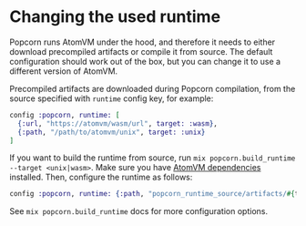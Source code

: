 # Changing the used runtime

Popcorn runs AtomVM under the hood, and therefore it needs to either download
precompiled artifacts or compile it from source.
The default configuration should work out of the box,
but you can change it to use a different version of AtomVM.

Precompiled artifacts are downloaded during Popcorn compilation,
from the source specified with `runtime` config key, for example:

```elixir
config :popcorn, runtime: [
  {:url, "https://atomvm/wasm/url", target: :wasm},
  {:path, "/path/to/atomvm/unix", target: :unix}
]
```

If you want to build the runtime from source, run
`mix popcorn.build_runtime --target <unix|wasm>`.
Make sure you have [AtomVM dependencies](https://github.com/atomvm/atomvm?tab=readme-ov-file#dependencies) installed.
Then, configure the runtime as follows:

```elixir
config :popcorn, runtime: {:path, "popcorn_runtime_source/artifacts/#{target}", target: target}
```

See `mix popcorn.build_runtime` docs for more configuration options.
